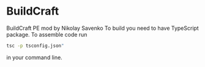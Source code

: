 # BuildCraft
BuildCraft PE mod by Nikolay Savenko
To build you need to have TypeScript package.
To assemble code run 
```bash
tsc -p tsconfig.json"
```
in your command line.
